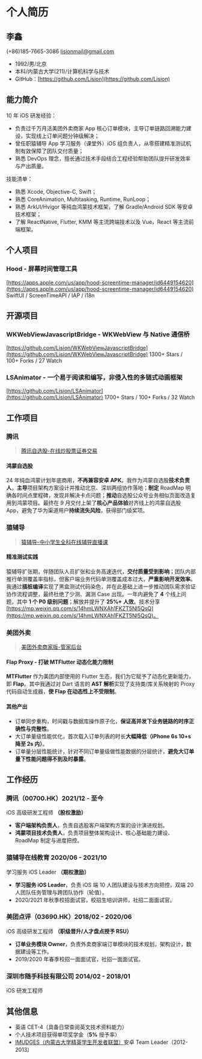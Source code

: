 # 个人简历

## 李鑫

(+86)185-7665-3086	lisionmail@gmail.com

- 1992/男/北京
- 本科/内蒙古大学(211)/计算机科学与技术
- GitHub：[https://github.com/Lision](https://github.com/Lision)

## 能力简介

10 年 iOS 研发经验：

- 负责过千万月活美团外卖商家 App 核心订单模块，主导订单链路回溯能力建设，实现线上订单问题分钟级解决；
- 曾任职猿辅导 App 学习服务（课堂外）iOS 组负责人，从零搭建精准测试机制有效保障了团队交付质量；
- 熟悉 DevOps 理念，擅长通过技术手段结合工程经验帮助团队提升研发效率与产出质量。

技能清单：

- 熟悉 Xcode, Objective-C, Swift；
- 熟悉 CoreAnimation, Multitasking, Runtime, RunLoop；
- 熟悉 ArkUI/Hvigor 等纯血鸿蒙技术框架，了解 Gradle/Android SDK 等安卓技术框架；
- 了解 ReactNative, Flutter, KMM 等主流跨端技术以及 Vue，React 等主流前端框架。

## 个人项目

### Hood - 屏幕时间管理工具

[https://apps.apple.com/us/app/hood-screentime-manager/id6449154620](https://apps.apple.com/us/app/hood-screentime-manager/id6449154620) SwiftUI / ScreenTimeAPI / IAP / i18n


## 开源项目

### WKWebViewJavascriptBridge - WKWebView 与 Native 通信桥

[https://github.com/Lision/WKWebViewJavascriptBridge](https://github.com/Lision/WKWebViewJavascriptBridge) 1300+ Stars / 100+ Forks / 27 Watch

### LSAnimator - 一个易于阅读和编写，非侵入性的多链式动画框架

[https://github.com/Lision/LSAnimator](https://github.com/Lision/LSAnimator) 1700+ Stars / 100+ Forks / 32 Watch

## 工作项目

### 腾讯

> [腾讯自选股-在线炒股票证券交易](https://apps.apple.com/cn/app/腾讯自选股-在线炒股票证券交易/id485653572)

#### 鸿蒙自选股

24 年纯血鸿蒙计划年底商用，**不再兼容安卓 APK**。我作为鸿蒙自选股**技术负责人**，**主导**项目架构方案设计并推动北京、深圳两组协作落地；**制定** RoadMap 明确各时间点里程碑，发现并解决卡点问题；**推动**自选股公众号业务相似页面改造复用到鸿蒙项目。最终在 9 月交付上架了**核心产品体验**对齐线上的鸿蒙自选股 App，避免了华为渠道用户**持续流失风险**，获得部门级奖项。

### 猿辅导

> [猿辅导-中小学生全科在线辅导直播课](https://apps.apple.com/cn/app/猿辅导-中小学生全科在线辅导直播课/id974568444)

#### 精准测试实践

猿辅导扩张期，伴随团队人员扩张和业务高速迭代，**交付质量受到影响**；团队内部推行单测覆盖率指标，但客户端业务代码单测覆盖成本过大，**严重影响开发效率**。我通过**插桩编译**实现了黑盒测试代码染色，并在此基础上进一步推动团队需求验证协作流程调整，最终杜绝了少测、漏测 Case 出现。一年内避免了 **4** 个线上问题，其中 **1 个 P0 级别问题**；解放并提升了 **25%+ 人效**。技术分享 [https://mp.weixin.qq.com/s/14hmLWNXAh1FKZT5NI5QsQ](https://mp.weixin.qq.com/s/14hmLWNXAh1FKZT5NI5QsQ)。

### 美团外卖

> [美团外卖商家版-管家后台](https://apps.apple.com/cn/app/美团外卖商家版-管家后台/id869802614)

#### Flap Proxy - 打破 MTFlutter 动态化能力限制

**MTFlutter** 作为美团内部使用的 Flutter 生态，我们为它赋予了动态化更新能力，即 **Flap**。其中我通过对 Dart 语言的 **AST 解析**实现了支持类/库关系映射的 Proxy 代码自动生成器，**使 Flap 在动态性上不受限制**。

#### 其他产出

- 订单同步重构，时间戳与数据库操作原子化，**保证高并发下业务链路的时序正确性与完整性**。
- 大订单量级性能优化，首次载入订单列表的时长**大幅降低（iPhone 6s 10+s 降至 2s 内）**。
- 订单量分层性能统计，针对不同订单量级做性能数据的分层统计，**避免大订单量下性能问题得不到及时暴露**。

## 工作经历

### 腾讯（00700.HK）2021/12 - 至今

iOS 高级研发工程师 **（股权激励）**

- **客户端架构负责人**，负责自选股客户端架构方案的设计演进规划。
- **鸿蒙项目技术负责人**，负责项目整体架构设计、核心基础能力建设、RoadMap 制定与进度把控。

### 猿辅导在线教育 2020/06 - 2021/10

学习服务 iOS Leader **（期权激励）**

- **学习服务 iOS Leader**，负责 iOS 端 10 人团队建设与技术方向把控，双端 20 人团队任务管理与跨团队协作（轮值）。
- 2020/2021 年秋季校招面试官，校招生培训讲师，社招二面面试官。

### 美团点评（03690.HK）2018/02 - 2020/06

iOS 高级研发工程师 **（职级晋升/人才盘点授予 RSU）**

- **订单业务模块 Owner**，负责外卖商家端订单模块的技术规划，架构设计，数据建设等工作。
- 2019/2020 年春季校招一面面试官，社招一面面试官。

### 深圳市随手科技有限公司 2014/02 - 2018/01

iOS 研发工程师

## 其他信息

- 英语 CET-4（具备日常查阅英文技术资料能力）
- 个人技术项目获得单项奖学金（**5%** 授予率）
- [IMUDGES（内蒙古大学精英学生开发者联盟）](http://www.imudges.com/)安卓 Team Leader（2012-2013）
